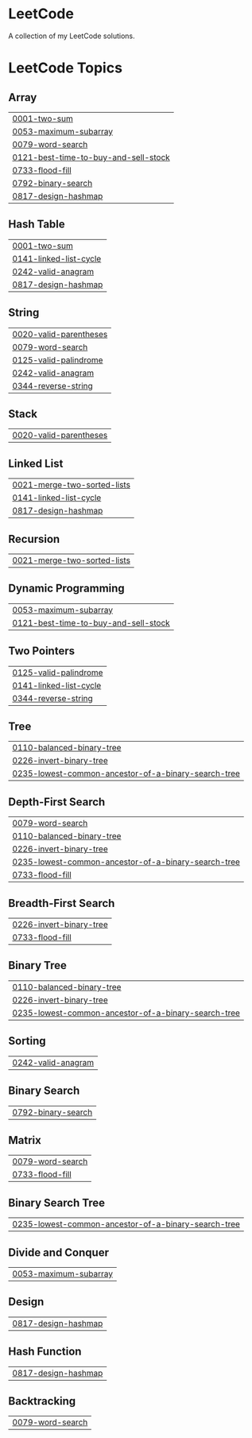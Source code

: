 # LeetCode
A collection of my LeetCode solutions.

<!---LeetCode Topics Start-->
# LeetCode Topics
## Array
|  |
| ------- |
| [0001-two-sum](https://github.com/Asnvir/LeetCode-exercises/tree/master/0001-two-sum) |
| [0053-maximum-subarray](https://github.com/Asnvir/LeetCode-exercises/tree/master/0053-maximum-subarray) |
| [0079-word-search](https://github.com/Asnvir/LeetCode/tree/master/0079-word-search) |
| [0121-best-time-to-buy-and-sell-stock](https://github.com/Asnvir/LeetCode-exercises/tree/master/0121-best-time-to-buy-and-sell-stock) |
| [0733-flood-fill](https://github.com/Asnvir/LeetCode-exercises/tree/master/0733-flood-fill) |
| [0792-binary-search](https://github.com/Asnvir/LeetCode-exercises/tree/master/0792-binary-search) |
| [0817-design-hashmap](https://github.com/Asnvir/LeetCode/tree/master/0817-design-hashmap) |
## Hash Table
|  |
| ------- |
| [0001-two-sum](https://github.com/Asnvir/LeetCode-exercises/tree/master/0001-two-sum) |
| [0141-linked-list-cycle](https://github.com/Asnvir/LeetCode-exercises/tree/master/0141-linked-list-cycle) |
| [0242-valid-anagram](https://github.com/Asnvir/LeetCode-exercises/tree/master/0242-valid-anagram) |
| [0817-design-hashmap](https://github.com/Asnvir/LeetCode/tree/master/0817-design-hashmap) |
## String
|  |
| ------- |
| [0020-valid-parentheses](https://github.com/Asnvir/LeetCode-exercises/tree/master/0020-valid-parentheses) |
| [0079-word-search](https://github.com/Asnvir/LeetCode/tree/master/0079-word-search) |
| [0125-valid-palindrome](https://github.com/Asnvir/LeetCode-exercises/tree/master/0125-valid-palindrome) |
| [0242-valid-anagram](https://github.com/Asnvir/LeetCode-exercises/tree/master/0242-valid-anagram) |
| [0344-reverse-string](https://github.com/Asnvir/LeetCode/tree/master/0344-reverse-string) |
## Stack
|  |
| ------- |
| [0020-valid-parentheses](https://github.com/Asnvir/LeetCode-exercises/tree/master/0020-valid-parentheses) |
## Linked List
|  |
| ------- |
| [0021-merge-two-sorted-lists](https://github.com/Asnvir/LeetCode-exercises/tree/master/0021-merge-two-sorted-lists) |
| [0141-linked-list-cycle](https://github.com/Asnvir/LeetCode-exercises/tree/master/0141-linked-list-cycle) |
| [0817-design-hashmap](https://github.com/Asnvir/LeetCode/tree/master/0817-design-hashmap) |
## Recursion
|  |
| ------- |
| [0021-merge-two-sorted-lists](https://github.com/Asnvir/LeetCode-exercises/tree/master/0021-merge-two-sorted-lists) |
## Dynamic Programming
|  |
| ------- |
| [0053-maximum-subarray](https://github.com/Asnvir/LeetCode-exercises/tree/master/0053-maximum-subarray) |
| [0121-best-time-to-buy-and-sell-stock](https://github.com/Asnvir/LeetCode-exercises/tree/master/0121-best-time-to-buy-and-sell-stock) |
## Two Pointers
|  |
| ------- |
| [0125-valid-palindrome](https://github.com/Asnvir/LeetCode-exercises/tree/master/0125-valid-palindrome) |
| [0141-linked-list-cycle](https://github.com/Asnvir/LeetCode-exercises/tree/master/0141-linked-list-cycle) |
| [0344-reverse-string](https://github.com/Asnvir/LeetCode/tree/master/0344-reverse-string) |
## Tree
|  |
| ------- |
| [0110-balanced-binary-tree](https://github.com/Asnvir/LeetCode-exercises/tree/master/0110-balanced-binary-tree) |
| [0226-invert-binary-tree](https://github.com/Asnvir/LeetCode-exercises/tree/master/0226-invert-binary-tree) |
| [0235-lowest-common-ancestor-of-a-binary-search-tree](https://github.com/Asnvir/LeetCode-exercises/tree/master/0235-lowest-common-ancestor-of-a-binary-search-tree) |
## Depth-First Search
|  |
| ------- |
| [0079-word-search](https://github.com/Asnvir/LeetCode/tree/master/0079-word-search) |
| [0110-balanced-binary-tree](https://github.com/Asnvir/LeetCode-exercises/tree/master/0110-balanced-binary-tree) |
| [0226-invert-binary-tree](https://github.com/Asnvir/LeetCode-exercises/tree/master/0226-invert-binary-tree) |
| [0235-lowest-common-ancestor-of-a-binary-search-tree](https://github.com/Asnvir/LeetCode-exercises/tree/master/0235-lowest-common-ancestor-of-a-binary-search-tree) |
| [0733-flood-fill](https://github.com/Asnvir/LeetCode-exercises/tree/master/0733-flood-fill) |
## Breadth-First Search
|  |
| ------- |
| [0226-invert-binary-tree](https://github.com/Asnvir/LeetCode-exercises/tree/master/0226-invert-binary-tree) |
| [0733-flood-fill](https://github.com/Asnvir/LeetCode-exercises/tree/master/0733-flood-fill) |
## Binary Tree
|  |
| ------- |
| [0110-balanced-binary-tree](https://github.com/Asnvir/LeetCode-exercises/tree/master/0110-balanced-binary-tree) |
| [0226-invert-binary-tree](https://github.com/Asnvir/LeetCode-exercises/tree/master/0226-invert-binary-tree) |
| [0235-lowest-common-ancestor-of-a-binary-search-tree](https://github.com/Asnvir/LeetCode-exercises/tree/master/0235-lowest-common-ancestor-of-a-binary-search-tree) |
## Sorting
|  |
| ------- |
| [0242-valid-anagram](https://github.com/Asnvir/LeetCode-exercises/tree/master/0242-valid-anagram) |
## Binary Search
|  |
| ------- |
| [0792-binary-search](https://github.com/Asnvir/LeetCode-exercises/tree/master/0792-binary-search) |
## Matrix
|  |
| ------- |
| [0079-word-search](https://github.com/Asnvir/LeetCode/tree/master/0079-word-search) |
| [0733-flood-fill](https://github.com/Asnvir/LeetCode-exercises/tree/master/0733-flood-fill) |
## Binary Search Tree
|  |
| ------- |
| [0235-lowest-common-ancestor-of-a-binary-search-tree](https://github.com/Asnvir/LeetCode-exercises/tree/master/0235-lowest-common-ancestor-of-a-binary-search-tree) |
## Divide and Conquer
|  |
| ------- |
| [0053-maximum-subarray](https://github.com/Asnvir/LeetCode-exercises/tree/master/0053-maximum-subarray) |
## Design
|  |
| ------- |
| [0817-design-hashmap](https://github.com/Asnvir/LeetCode/tree/master/0817-design-hashmap) |
## Hash Function
|  |
| ------- |
| [0817-design-hashmap](https://github.com/Asnvir/LeetCode/tree/master/0817-design-hashmap) |
## Backtracking
|  |
| ------- |
| [0079-word-search](https://github.com/Asnvir/LeetCode/tree/master/0079-word-search) |
<!---LeetCode Topics End-->
